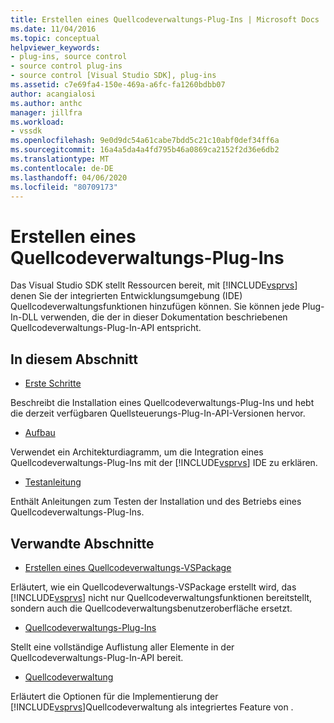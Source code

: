 ```yaml
---
title: Erstellen eines Quellcodeverwaltungs-Plug-Ins | Microsoft Docs
ms.date: 11/04/2016
ms.topic: conceptual
helpviewer_keywords:
- plug-ins, source control
- source control plug-ins
- source control [Visual Studio SDK], plug-ins
ms.assetid: c7e69fa4-150e-469a-a6fc-fa1260bdbb07
author: acangialosi
ms.author: anthc
manager: jillfra
ms.workload:
- vssdk
ms.openlocfilehash: 9e0d9dc54a61cabe7bdd5c21c10abf0def34ff6a
ms.sourcegitcommit: 16a4a5da4a4fd795b46a0869ca2152f2d36e6db2
ms.translationtype: MT
ms.contentlocale: de-DE
ms.lasthandoff: 04/06/2020
ms.locfileid: "80709173"
---
```

# <a name="create-a-source-control-plug-in"></a>Erstellen eines Quellcodeverwaltungs-Plug-Ins
Das Visual Studio SDK stellt Ressourcen bereit, mit [!INCLUDE[vsprvs](../../code-quality/includes/vsprvs_md.md)] denen Sie der integrierten Entwicklungsumgebung (IDE) Quellcodeverwaltungsfunktionen hinzufügen können. Sie können jede Plug-In-DLL verwenden, die der in dieser Dokumentation beschriebenen Quellcodeverwaltungs-Plug-In-API entspricht.

## <a name="in-this-section"></a>In diesem Abschnitt
- [Erste Schritte](../../extensibility/internals/getting-started-with-source-control-plug-ins.md)

 Beschreibt die Installation eines Quellcodeverwaltungs-Plug-Ins und hebt die derzeit verfügbaren Quellsteuerungs-Plug-In-API-Versionen hervor.

- [Aufbau](../../extensibility/internals/source-control-plug-in-architecture.md)

 Verwendet ein Architekturdiagramm, um die Integration eines Quellcodeverwaltungs-Plug-Ins mit der [!INCLUDE[vsprvs](../../code-quality/includes/vsprvs_md.md)] IDE zu erklären.

- [Testanleitung](../../extensibility/internals/test-guide-for-source-control-plug-ins.md)

 Enthält Anleitungen zum Testen der Installation und des Betriebs eines Quellcodeverwaltungs-Plug-Ins.

## <a name="related-sections"></a>Verwandte Abschnitte
- [Erstellen eines Quellcodeverwaltungs-VSPackage](../../extensibility/internals/creating-a-source-control-vspackage.md)

 Erläutert, wie ein Quellcodeverwaltungs-VSPackage erstellt wird, das [!INCLUDE[vsprvs](../../code-quality/includes/vsprvs_md.md)] nicht nur Quellcodeverwaltungsfunktionen bereitstellt, sondern auch die Quellcodeverwaltungsbenutzeroberfläche ersetzt.

- [Quellcodeverwaltungs-Plug-Ins](../../extensibility/source-control-plug-ins.md)

 Stellt eine vollständige Auflistung aller Elemente in der Quellcodeverwaltungs-Plug-In-API bereit.

- [Quellcodeverwaltung](../../extensibility/internals/source-control.md)

 Erläutert die Optionen für die Implementierung der [!INCLUDE[vsprvs](../../code-quality/includes/vsprvs_md.md)]Quellcodeverwaltung als integriertes Feature von .
